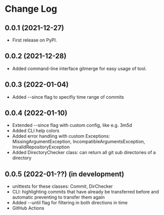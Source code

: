 Change Log
==========

0.0.1 (2021-12-27)
------------------

* First release on PyPI.

0.0.2 (2021-12-28)
------------------

* Added command-line interface gitmerge for easy usage of tool.

0.0.3 (2022-01-04)
------------------

* Added --since flag to specifiy time range of commits

0.0.4 (2022-01-10)
------------------

* Extended --since flag with custom config, like e.g. 3m5d
* Added CLI help colors
* Added error handling with custom Exceptions: MissingArgumentException, IncompatibleArgumentsException, InvalidRepositoryException
* Added DirectoryChecker class: can return all git sub directories of a directory

0.0.5 (2022-01-??) (in development)
------------------

* unittests for these classes: Commit, DirChecker
* CLI: highlighting commits that have already be transferred before and automatic preventing to transfer them again
* Added --until flag for filtering in both directions in time
* GitHub Actions
